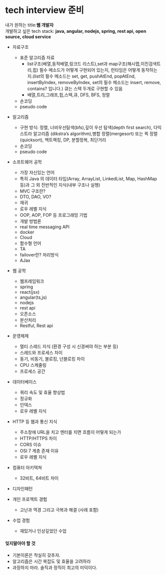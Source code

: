 # tech interview 준비

내가 원하는 title:**웹 개발자** <br>
개발하고 싶은 tech stack: **java, angular, nodejs, spring, rest api, open source, cloud service**

- 자료구조

  - 표준 알고리즘 자료
    - list구조(배열,동적배열,링크드 리스트),set과 map구조(해시맵,이진검색트리,힙) 필수 메소드가 어떻게 구현되어 있는지, 런타임은 어떻게 동작하는지.(list의 필수 메소드는 set, get, pushAtEnd, popAtEnd, insertByIndex, removeByIndex, set의 필수 메소드는 insert, remove, contains? 입니다.) 큐는 스택 두개로 구현할 수 있음
    - 배열,트리,그래프,힙,스택,큐, DFS, BFS, 정렬
  - 손코딩
  - pseudo code

- 알고리즘

  - 구현 방식: 정렬, 너비우선탐색(bfs),깊이 우선 탐색(depth first search), 다익스트라 알고리즘 (dikstra’s algorithm),병합 정렬(mergesort) 또는 퀵 정렬(quicksort), 백트랙킹, DP, 분할정복, 최단거리
  - 손코딩
  - pseudo code

- 소프트웨어 공학

  - 가장 자신있는 언어
  - 특히 Java 의 데이터 타입(Array, ArrayList, LinkedList, Map, HashMap 등)과 그 외 전반적인 지식(내부 구조나 실행)
  - MVC 구조란?
  - DTO, DAO, VO?
  - 재귀
  - 로우 레벨 지식
  - OOP, AOP, FOP 등 프로그래밍 기법
  - 개발 방법론
  - real time messaging API
  - docker
  - Cloud
  - 함수형 언어
  - TA
  - failover란? 처리방식
  - AJax

* 웹 공학

  - 웹프레임워크
  - spring
  - react(jsx)
  - angular(ts,js)
  - nodejs
  - rest api
  - 오픈소스
  - 분산처리
  - Restful, Rest api

* 운영체제

  - 멀티 스레드 지식 (환경 구성 시 신경써야 하는 부분 등)
  - 스레드와 프로세스 차이
  - 동기, 비동기, 블로킹, 넌블로킹 차이
  - CPU 스케줄링
  - 프로세스 공간

* 데이터베이스

  - 쿼리 속도 및 효율 향상법
  - 정규화
  - 인덱스
  - 로우 레벨 지식

* HTTP 등 웹과 통신 지식

  - 주소창에 URL을 치고 엔터를 치면 흐름이 어떻게 되는가
  - HTTP/HTTPS 차이
  - CORS 이슈
  - OSI 7 계층 존재 이유
  - 로우 레벨 지식

* 컴퓨터 아키텍쳐

  - 32비트, 64비트 차이

* 디자인패턴
* 개인 프로젝트 경험
  - 고난과 역경 그리고 극복과 해결 (사례 포함)
* 수업 경험
  - 재밌거나 인상깊었던 수업

#### 잊지말아야 할 것

- 기본이론은 착실히 갖추자.
- 알고리즘은 시간 복잡도 및 효율을 고려하라
- 과장하지 마라. 솔직과 정직이 최고의 미덕이다.
